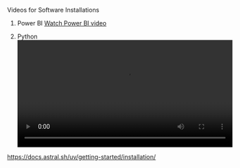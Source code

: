 
Videos for Software Installations

1. Power BI
[Watch Power BI video](./videos/power_bi.mp4)

2. Python
<video src="./videos/uv_python.mp4" controls width="500"></video>

https://docs.astral.sh/uv/getting-started/installation/